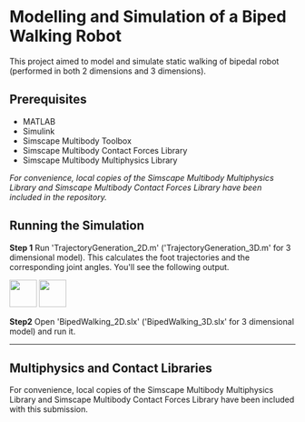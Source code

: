 # Modelling and Simulation of a Biped Walking Robot

This project aimed to model and simulate static walking of bipedal robot (performed in both 2 dimensions and 3 dimensions). 

## Prerequisites
* MATLAB
* Simulink
* Simscape Multibody Toolbox 
* Simscape Multibody Contact Forces Library
* Simscape Multibody Multiphysics Library

*For convenience, local copies of the Simscape Multibody Multiphysics Library and Simscape Multibody Contact Forces Library have been included in the repository.*

## Running the Simulation

**Step 1** Run 'TrajectoryGeneration_2D.m' ('TrajectoryGeneration_3D.m' for 3 dimensional model). This calculates the foot trajectories and the corresponding joint angles. You'll see the following output. 

<img src="https://github.com/p-akanksha/bipedal-walking/blob/master/2D_LeftLegAngle.PNG" width="48">
<img src="https://github.com/p-akanksha/bipedal-walking/blob/master/2D_RightLegAngle.PNG" width="48">


**Step2** Open 'BipedWalking_2D.slx' ('BipedWalking_3D.slx' for 3 dimensional model) and run it. 

---

## Multiphysics and Contact Libraries
For convenience, local copies of the Simscape Multibody Multiphysics Library and
Simscape Multibody Contact Forces Library have been included with this submission.